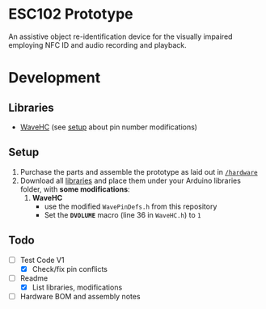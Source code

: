 # ESC102 Prototype

An assistive object re-identification device for the visually impaired employing NFC ID and audio recording and playback.

# Development

## Libraries

- [WaveHC](https://github.com/adafruit/WaveHC) (see [setup](#setup) about pin number modifications)

## Setup

1. Purchase the parts and assemble the prototype as laid out in [`/hardware`](./hardware/README.md)
2. Download all [libraries](#libraries) and place them under your Arduino libraries folder, with **some modifications**:
   1. **WaveHC**
       - use the modified `WavePinDefs.h` from this repository
       - Set the **`DVOLUME`** macro (line 36 in `WaveHC.h`) to `1`

## Todo

- [ ] Test Code V1
  - [X] Check/fix pin conflicts

- [ ] Readme
  - [X] List libraries, modifications

- [ ] Hardware BOM and assembly notes